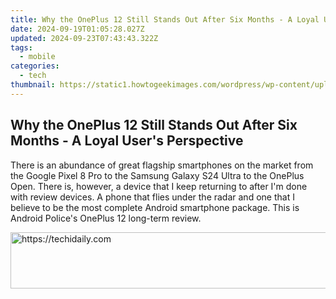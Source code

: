 ```yaml
---
title: Why the OnePlus 12 Still Stands Out After Six Months - A Loyal User's Perspective
date: 2024-09-19T01:05:28.027Z
updated: 2024-09-23T07:43:43.322Z
tags:
  - mobile
categories:
  - tech
thumbnail: https://static1.howtogeekimages.com/wordpress/wp-content/uploads/2024/08/oneplus-12-long-term-thumbnail.jpg
---
```


## Why the OnePlus 12 Still Stands Out After Six Months - A Loyal User's Perspective

There is an abundance of great flagship smartphones on the market from the Google Pixel 8 Pro to the Samsung Galaxy S24 Ultra to the OnePlus Open. There is, however, a device that I keep returning to after I'm done with review devices. A phone that flies under the radar and one that I believe to be the most complete Android smartphone package. This is Android Police's OnePlus 12 long-term review.

<ins class="adsbygoogle"
     style="display:block"
     data-ad-format="autorelaxed"
     data-ad-client="ca-pub-7571918770474297"
     data-ad-slot="1223367746"></ins>

<ins class="adsbygoogle"
     style="display:block"
     data-ad-client="ca-pub-7571918770474297"
     data-ad-slot="8358498916"
     data-ad-format="auto"
     data-full-width-responsive="true"></ins>



<!-- affiliate ads begin -->
<a href="https://bluettiit.sjv.io/c/5597632/2148129/17093" target="_top" id="2148129">
  <img src="//a.impactradius-go.com/display-ad/17093-2148129" border="0" alt="https://techidaily.com" width="728" height="90"/>
</a>
<img height="0" width="0" src="https://bluettiit.sjv.io/i/5597632/2148129/17093" style="position:absolute;visibility:hidden;" border="0" />
<!-- affiliate ads end -->

